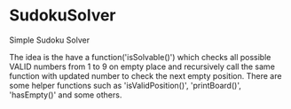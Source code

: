 # SudokuSolver

Simple Sudoku Solver

The idea is the have a function('isSolvable()') which checks all possible VALID numbers from 1 to 9 on empty place and recursively call the same function with updated number to check the next empty position. There are some helper functions such as 'isValidPosition()', 'printBoard()', 'hasEmpty()' and some others.

